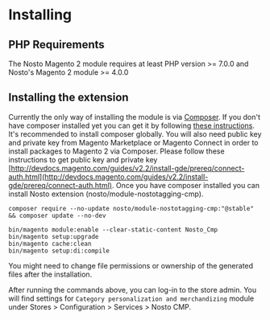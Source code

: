 # Installing

## PHP Requirements

The Nosto Magento 2 module requires at least PHP version &gt;= 7.0.0 and Nosto's Magento 2 module &gt;= 4.0.0

## Installing the extension

Currently the only way of installing the module is via [Composer](https://getcomposer.org/). If you don't have composer installed yet you can get it by following [these instructions](https://getcomposer.org/doc/00-intro.md). It's recommended to install composer globally. You will also need public key and private key from Magento Marketplace or Magento Connect in order to install packages to Magento 2 via Composer. Please follow these instructions to get public key and private key [http://devdocs.magento.com/guides/v2.2/install-gde/prereq/connect-auth.html](http://devdocs.magento.com/guides/v2.2/install-gde/prereq/connect-auth.html). Once you have composer installed you can install Nosto extension \(nosto/module-nostotagging-cmp\).

```text
composer require --no-update nosto/module-nostotagging-cmp:"@stable" && composer update --no-dev
```

```text
bin/magento module:enable --clear-static-content Nosto_Cmp
bin/magento setup:upgrade
bin/magento cache:clean
bin/magento setup:di:compile
```

You might need to change file permissions or ownership of the generated files after the installation.

After running the commands above, you can log-in to the store admin. You will find settings for `Category personalization and merchandizing` module under Stores &gt; Configuration &gt; Services &gt; Nosto CMP.

